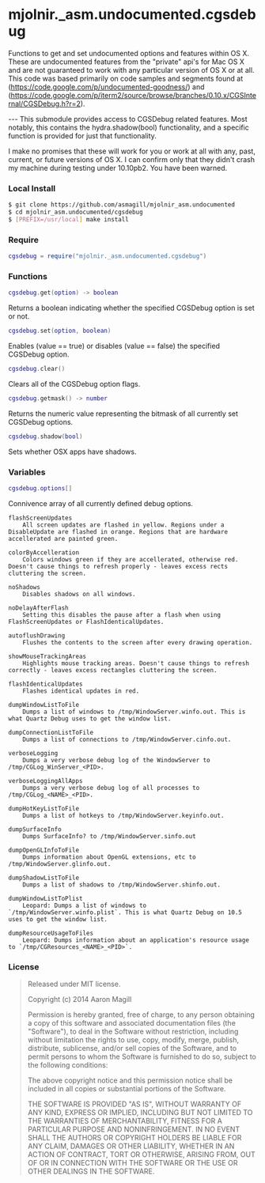 mjolnir._asm.undocumented.cgsdebug
==================================

Functions to get and set undocumented options and features within OS X.  These are undocumented features from the "private" api's for Mac OS X and are not guaranteed to work with any particular version of OS X or at all.  This code was based primarily on code samples and segments found at (https://code.google.com/p/undocumented-goodness/) and (https://code.google.com/p/iterm2/source/browse/branches/0.10.x/CGSInternal/CGSDebug.h?r=2).

--- This submodule provides access to CGSDebug related features.  Most notably, this contains the hydra.shadow(bool) functionality, and a specific function is provided for just that functionality.

I make no promises that these will work for you or work at all with any, past, current, or future versions of OS X.  I can confirm only that they didn't crash my machine during testing under 10.10pb2. You have been warned.


### Local Install
~~~bash
$ git clone https://github.com/asmagill/mjolnir_asm.undocumented
$ cd mjolnir_asm.undocumented/cgsdebug
$ [PREFIX=/usr/local] make install
~~~

### Require

~~~lua
cgsdebug = require("mjolnir._asm.undocumented.cgsdebug")
~~~

### Functions

~~~lua
cgsdebug.get(option) -> boolean
~~~
Returns a boolean indicating whether the specified CGSDebug option is set or not.

~~~lua
cgsdebug.set(option, boolean)
~~~
Enables (value == true) or disables (value == false) the specified CGSDebug option.

~~~lua
cgsdebug.clear()
~~~
Clears all of the CGSDebug option flags.

~~~lua
cgsdebug.getmask() -> number
~~~
Returns the numeric value representing the bitmask of all currently set CGSDebug options.

~~~lua
cgsdebug.shadow(bool)
~~~
Sets whether OSX apps have shadows.

### Variables

~~~lua
cgsdebug.options[]
~~~
Connivence array of all currently defined debug options.

    flashScreenUpdates
        All screen updates are flashed in yellow. Regions under a DisableUpdate are flashed in orange. Regions that are hardware accellerated are painted green.

    colorByAccelleration
        Colors windows green if they are accellerated, otherwise red. Doesn't cause things to refresh properly - leaves excess rects cluttering the screen.

    noShadows
        Disables shadows on all windows.

    noDelayAfterFlash
        Setting this disables the pause after a flash when using FlashScreenUpdates or FlashIdenticalUpdates.

    autoflushDrawing
        Flushes the contents to the screen after every drawing operation.

    showMouseTrackingAreas
        Highlights mouse tracking areas. Doesn't cause things to refresh correctly - leaves excess rectangles cluttering the screen.

    flashIdenticalUpdates
        Flashes identical updates in red.

    dumpWindowListToFile
        Dumps a list of windows to /tmp/WindowServer.winfo.out. This is what Quartz Debug uses to get the window list.

    dumpConnectionListToFile
        Dumps a list of connections to /tmp/WindowServer.cinfo.out.

    verboseLogging
        Dumps a very verbose debug log of the WindowServer to /tmp/CGLog_WinServer_<PID>.

    verboseLoggingAllApps
        Dumps a very verbose debug log of all processes to /tmp/CGLog_<NAME>_<PID>.

    dumpHotKeyListToFile
        Dumps a list of hotkeys to /tmp/WindowServer.keyinfo.out.

    dumpSurfaceInfo
        Dumps SurfaceInfo? to /tmp/WindowServer.sinfo.out

    dumpOpenGLInfoToFile
        Dumps information about OpenGL extensions, etc to /tmp/WindowServer.glinfo.out.

    dumpShadowListToFile
        Dumps a list of shadows to /tmp/WindowServer.shinfo.out.

    dumpWindowListToPlist
        Leopard: Dumps a list of windows to `/tmp/WindowServer.winfo.plist`. This is what Quartz Debug on 10.5 uses to get the window list.

    dumpResourceUsageToFiles
        Leopard: Dumps information about an application's resource usage to `/tmp/CGResources_<NAME>_<PID>`.



### License

> Released under MIT license.
>
> Copyright (c) 2014 Aaron Magill
>
> Permission is hereby granted, free of charge, to any person obtaining a copy
> of this software and associated documentation files (the "Software"), to deal
> in the Software without restriction, including without limitation the rights
> to use, copy, modify, merge, publish, distribute, sublicense, and/or sell
> copies of the Software, and to permit persons to whom the Software is
> furnished to do so, subject to the following conditions:
>
> The above copyright notice and this permission notice shall be included in
> all copies or substantial portions of the Software.
>
> THE SOFTWARE IS PROVIDED "AS IS", WITHOUT WARRANTY OF ANY KIND, EXPRESS OR
> IMPLIED, INCLUDING BUT NOT LIMITED TO THE WARRANTIES OF MERCHANTABILITY,
> FITNESS FOR A PARTICULAR PURPOSE AND NONINFRINGEMENT. IN NO EVENT SHALL THE
> AUTHORS OR COPYRIGHT HOLDERS BE LIABLE FOR ANY CLAIM, DAMAGES OR OTHER
> LIABILITY, WHETHER IN AN ACTION OF CONTRACT, TORT OR OTHERWISE, ARISING FROM,
> OUT OF OR IN CONNECTION WITH THE SOFTWARE OR THE USE OR OTHER DEALINGS IN
> THE SOFTWARE.
